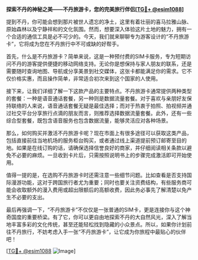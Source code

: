 **探索不丹的神秘之美——不丹旅游卡，您的完美旅行伴侣[[TG💪+ @esim1088](https://t.me/s/esim1088)]**

提到不丹，你可能会想到那片被世人遗忘的净土，这里有着壮丽的喜马拉雅山脉、原始森林以及宁静祥和的文化氛围。然而，想要深入体验这片土地的魅力，拥有一个合适的通信工具是必不可少的。今天，我们就来聊聊专为游客设计的“不丹旅游卡”，它将成为您在不丹旅行中不可或缺的好帮手。

首先，什么是不丹旅游卡？简单来说，这是一种预付费的SIM卡服务，专为短期访问不丹的游客提供便捷的移动网络支持。无论你是想保持与家人朋友的联系，还是需要随时查询地图、导航或分享美景到社交媒体，这张卡都能满足你的需求。它不仅价格实惠，而且操作简单，非常适合初次来到这个国家的人使用。

接下来，让我们详细了解一下这款产品的主要特点。不丹旅游卡通常提供两种类型的套餐：一种是语音通话套餐，另一种则是数据流量套餐。对于喜欢与亲朋好友保持联络的人来说，语音通话套餐无疑是最佳选择；而对于热衷于拍照、拍视频并通过社交平台分享旅行点滴的朋友而言，则推荐选择数据流量套餐。此外，还有一些综合型套餐，既包含语音服务也包含数据流量，能够灵活应对各种场景。

那么，如何购买并激活不丹旅游卡呢？现在市面上有很多途径可以获取这类产品，包括直接前往当地机场的服务柜台购买，或者通过线上渠道提前预订邮寄至目的地。如果是在线订购的话，请确保选择信誉良好的商家，并仔细阅读相关条款以避免不必要的麻烦。一旦收到卡片后，只需按照说明书上的步骤完成激活即可开始使用。

值得一提的是，在选购不丹旅游卡时还需注意一些细节问题。比如查看是否支持国际漫游功能，这对于跨国旅行者尤为重要；同时也要关注资费结构，有些服务商可能会收取额外的漫入费用或超出限额后的高额收费，因此务必事先了解清楚以免产生不必要的支出。

最后再强调一下，“不丹旅游卡”不仅仅是一张普通的SIM卡，更是连接你与这个神奇国度的重要桥梁。有了它，你可以更自由地探索不丹的大自然风光，深入了解当地丰富多彩的文化传统，甚至还能轻松找到隐藏的小众景点。所以，如果你计划前往不丹旅行，不妨考虑入手一张“不丹旅游卡”，让它成为你旅程中最贴心的伙伴吧！

[[TG💪+ @esim1088](https://t.me/s/esim1088) ![Image](https://i.postimg.cc/4NQfJmqS/Snipaste-2025-05-13-00-14-12.png)]